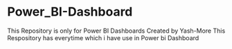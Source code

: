 # Power_BI-Dashboard
This Repository is only for Power BI Dashboards Created by Yash-More
This Respository has everytime which i have use in Power bi Dashboard

